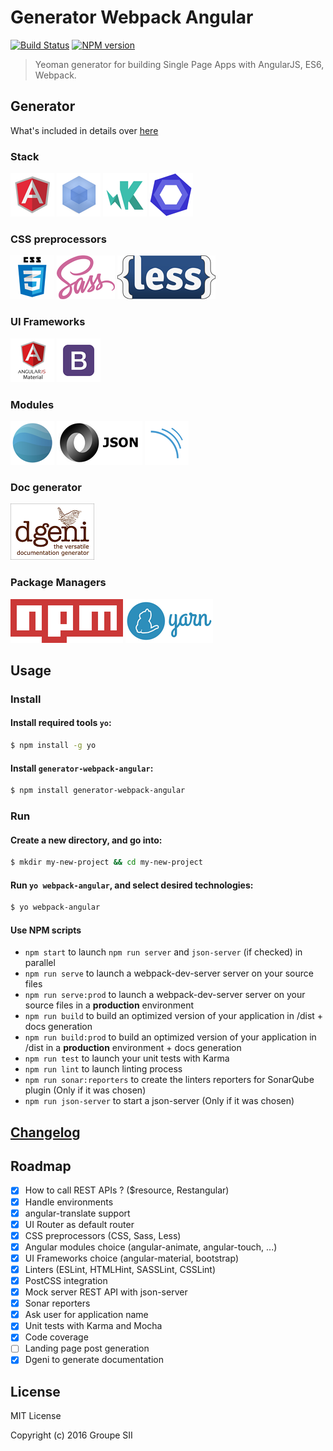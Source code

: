 # Generator Webpack Angular
[![Build Status](https://travis-ci.org/groupe-sii/generator-webpack-angular.svg?branch=master)](https://travis-ci.org/groupe-sii/generator-webpack-angular)
[![NPM version][npm-image]][npm-url]

[npm-image]: https://badge.fury.io/js/generator-webpack-angular.svg
[npm-url]: https://npmjs.org/package/generator-webpack-angular

> Yeoman generator for building Single Page Apps with AngularJS, ES6, Webpack.

## Generator

What's included in details over [here](docs/STACK.md)

### Stack

[![AngularJS](assets/angularjs.png "AngularJS")](https://angularjs.org/)
[![Webpack](assets/webpack.png "Webpack")](https://webpack.github.io/)
[![Karma](assets/karma.png "Karma")](https://karma-runner.github.io)
[![ESLint](assets/eslint.png "ESLint")](http://eslint.org/)

### CSS preprocessors

![CSS](assets/css3.png "CSS 3")
[![Sass](assets/sass.png "Sass")](http://sass-lang.com/)
[![Less](assets/less.png "Less")](http://lesscss.org/)

### UI Frameworks

[![AngularJS Material](assets/angularjs-material.png "AngularJS Material")](https://material.angularjs.org/latest/)
[![Bootstrap](assets/bootstrap.png "Bootstrap")](http://getbootstrap.com/)

### Modules

[![angular-translate](assets/angular-translate.png "Angular Translate")](https://angular-translate.github.io/)
[![json-server](assets/json-server.png "JSON Server")](https://github.com/typicode/json-server)
[![SonarQube](assets/sonar-qube.png "sonar-web-frontend-reporters")](https://github.com/groupe-sii/sonar-web-frontend-reporters)

### Doc generator
[![dgeni](assets/dgeni.png "DGeni")](https://github.com/angular/dgeni)

### Package Managers

[![npm](assets/npm.png "npm")](https://www.npmjs.com/)
[![Yarn](assets/yarn.png "Yarn")](https://yarnpkg.com/)

## Usage

### Install

#### Install required tools `yo`:

```sh
$ npm install -g yo
```

#### Install `generator-webpack-angular`:

```sh
$ npm install generator-webpack-angular
```

### Run

#### Create a new directory, and go into:

```sh
$ mkdir my-new-project && cd my-new-project
```

#### Run `yo webpack-angular`, and select desired technologies:

```sh
$ yo webpack-angular
```

#### Use NPM scripts

- `npm start` to launch `npm run server` and `json-server` (if checked) in parallel
- `npm run serve` to launch a webpack-dev-server server on your source files
- `npm run serve:prod` to launch a webpack-dev-server server on your source files in a **production** environment
- `npm run build` to build an optimized version of your application in /dist + docs generation
- `npm run build:prod` to build an optimized version of your application in /dist in a **production** environment + docs generation
- `npm run test` to launch your unit tests with Karma
- `npm run lint` to launch linting process
- `npm run sonar:reporters` to create the linters reporters for SonarQube plugin (Only if it was chosen)
- `npm run json-server` to start a json-server (Only if it was chosen)

## [Changelog](https://github.com/groupe-sii/generator-webpack-angular/blob/master/CHANGELOG.md)

## Roadmap

- [x] How to call REST APIs ? ($resource, Restangular)
- [x] Handle environments
- [x] angular-translate support
- [x] UI Router as default router
- [x] CSS preprocessors (CSS, Sass, Less)
- [x] Angular modules choice (angular-animate, angular-touch, ...)
- [x] UI Frameworks choice (angular-material, bootstrap)
- [x] Linters (ESLint, HTMLHint, SASSLint, CSSLint)
- [x] PostCSS integration
- [x] Mock server REST API with json-server
- [x] Sonar reporters
- [x] Ask user for application name
- [x] Unit tests with Karma and Mocha
- [x] Code coverage
- [ ] Landing page post generation
- [x] Dgeni to generate documentation

## License

MIT License

Copyright (c) 2016 Groupe SII

